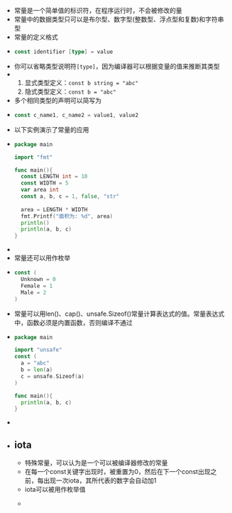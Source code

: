 - 常量是一个简单值的标识符，在程序运行时，不会被修改的量
- 常量中的数据类型只可以是布尔型、数字型(整数型、浮点型和复数)和字符串型
- 常量的定义格式
- ```go
  const identifier [type] = value
  ```
- 你可以省略类型说明符`[type]`，因为编译器可以根据变量的值来推断其类型
- 1. 显式类型定义：`const b string = "abc"`
  2. 隐式类型定义：`const b = "abc"`
- 多个相同类型的声明可以简写为
- ```go
  const c_name1, c_name2 = value1, value2
  ```
- 以下实例演示了常量的应用
- ```go
  package main
  
  import "fmt"
  
  func main(){
    const LENGTH int = 10
    const WIDTH = 5
    var area int
    const a, b, c = 1, false, "str"
    
    area = LENGTH * WIDTH
    fmt.Printf("面积为: %d", area)
    println()
    println(a, b, c)
  }
  ```
-
- 常量还可以用作枚举
- ```go
  const (
    Unknown = 0
    Female = 1
    Male = 2
  )
  ```
- 常量可以用len()、cap()、unsafe.Sizeof()常量计算表达式的值。常量表达式中，函数必须是内置函数，否则编译不通过
- ```go
  package main
  
  import "unsafe"
  const (
    a = "abc"
    b = len(a)
    c = unsafe.Sizeof(a)
  )
  
  func main(){
    println(a, b, c)
  }
  ```
-
- ## iota
	- 特殊常量，可以认为是一个可以被编译器修改的常量
	- 在每一个const关键字出现时，被重置为0，然后在下一个const出现之前，每出现一次iota，其所代表的数字会自动加1
	- iota可以被用作枚举值
	- ```go
	  ```